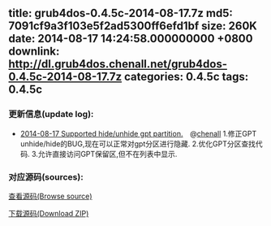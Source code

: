 title: grub4dos-0.4.5c-2014-08-17.7z
md5: 7091cf9a3f103e5f2ad5300ff6efd1bf
size: 260K
date: 2014-08-17 14:24:58.000000000 +0800
downlink: http://dl.grub4dos.chenall.net/grub4dos-0.4.5c-2014-08-17.7z
categories: 0.4.5c
tags: 0.4.5c
---


### 更新信息(update log):
  * [2014-08-17 Supported hide/unhide gpt partition.](https://github.com/chenall/grub4dos/commit/1617eaad17735659bb5b441a827798eae51ea290)　@[chenall](https://github.com/chenall)
    	1.修正GPT unhide/hide的BUG,现在可以正常对gpt分区进行隐藏.
    	2.优化GPT分区查找代码.
    	3.允许直接访问GPT保留区,但不在列表中显示.
  
### 对应源码(sources):
  [查看源码(Browse source)](https://github.com/chenall/grub4dos/tree/1617eaad17735659bb5b441a827798eae51ea290)

  [下载源码(Download ZIP)](https://github.com/chenall/grub4dos/archive/1617eaad17735659bb5b441a827798eae51ea290.zip)
